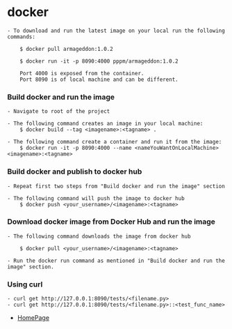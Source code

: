# docker

    - To download and run the latest image on your local run the following commands:
        
        $ docker pull armageddon:1.0.2
        
        $ docker run -it -p 8090:4000 pppm/armageddon:1.0.2
        
        Port 4000 is exposed from the container.
        Port 8090 is of local machine and can be different.

### Build docker and run the image

    - Navigate to root of the project
    
    - The following command creates an image in your local machine:
        $ docker build --tag <imagename>:<tagname> .
        
    - The following command create a container and run it from the image:
        $ docker run -it -p 8090:4000 --name <nameYouWantOnLocalMachine> <imagename>:<tagname>
        
### Build docker and publish to docker hub

    - Repeat first two steps from "Build docker and run the image" section
    
    - The following command will push the image to docker hub
        $ docker push <your_username>/<imagename>:<tagname>
         
### Download docker image from Docker Hub and run the image
    
    - The following command downloads the image from docker hub
    
        $ docker pull <your_username>/<imagename>:<tagname>
        
    - Run the docker run command as mentioned in "Build docker and run the image" section.


### Using curl
    - curl get http://127.0.0.1:8090/tests/<filename.py>
    - curl get http://127.0.0.1:8090/tests/<filename.py>::<test_func_name>



- [HomePage](../README.md)
